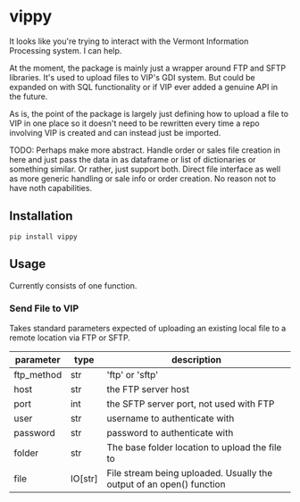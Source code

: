 # vippy

It looks like you're trying to interact with the Vermont Information Processing system. I can help.

At the moment, the package is mainly just a wrapper around FTP and SFTP libraries. It's used to upload files to VIP's GDI system. But could be expanded on with SQL functionality or if VIP ever added a genuine API in the future.

As is, the point of the package is largely just defining how to upload a file to VIP in one place so it doesn't need to be rewritten every time a repo involving VIP is created and can instead just be imported.

TODO: Perhaps make more abstract. Handle order or sales file creation in here and just pass the data in as dataframe or list of dictionaries or something similar. Or rather, just support both. Direct file interface as well as more generic handling or sale info or order creation. No reason not to have noth capabilities.

## Installation

`pip install vippy`

## Usage

Currently consists of one function.

### Send File to VIP

Takes standard parameters expected of uploading an existing local file to a remote location via FTP or SFTP.

| parameter | type | description |
| - | - | - |
| ftp_method | str | 'ftp' or 'sftp' |
| host | str | the FTP server host |
| port | int | the SFTP server port, not used with FTP |
| user | str | username to authenticate with |
| password | str | password to authenticate with |
| folder | str | The base folder location to upload the file to |
| file | IO[str] | File stream being uploaded. Usually the output of an open() function |
